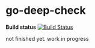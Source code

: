 # go-deep-check

<b>Build status</b>
[![Build Status](https://travis-ci.org/beyazc/go-deep-check.svg?branch=master)](https://travis-ci.org/beyazc/go-deep-check)


not finished yet. work in progress


